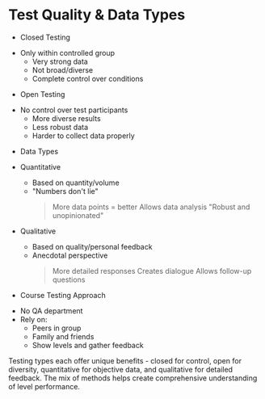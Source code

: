 # Test Quality & Data Types

* Closed Testing
 - Only within controlled group
   * Very strong data
   * Not broad/diverse
   * Complete control over conditions
 
* Open Testing
 - No control over test participants
   * More diverse results
   * Less robust data
   * Harder to collect data properly
 
* Data Types
 - Quantitative
   * Based on quantity/volume
   * "Numbers don't lie"
     > More data points = better
     > Allows data analysis
     > "Robust and unopinionated"
 
 - Qualitative
   * Based on quality/personal feedback
   * Anecdotal perspective
     > More detailed responses
     > Creates dialogue
     > Allows follow-up questions

* Course Testing Approach
 - No QA department
 - Rely on:
   * Peers in group
   * Family and friends
   * Show levels and gather feedback

Testing types each offer unique benefits - closed for control, open for diversity, quantitative for objective data, and qualitative for detailed feedback. The mix of methods helps create comprehensive understanding of level performance.